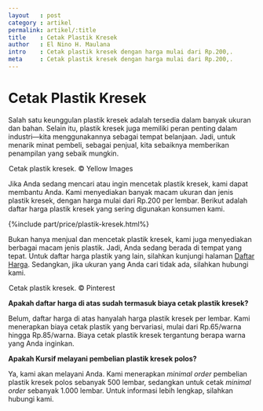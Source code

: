 ```yaml
---
layout   : post
category : artikel
permalink: artikel/:title
title    : Cetak Plastik Kresek
author   : El Nino H. Maulana
intro    : Cetak plastik kresek dengan harga mulai dari Rp.200,.
meta     : Cetak plastik kresek dengan harga mulai dari Rp.200,.
---
```


# Cetak Plastik Kresek

Salah satu keunggulan plastik kresek adalah tersedia dalam banyak ukuran dan bahan. Selain itu, plastik kresek juga memiliki peran penting dalam industri—kita menggunakannya sebagai tempat belanjaan. Jadi, untuk menarik minat pembeli, sebagai penjual, kita sebaiknya memberikan penampilan yang sebaik mungkin.

<img src="data:image/png;base64,R0lGODlhAQABAAD/ACwAAAAAAQABAAACADs=" data-src="https://cdn-images-1.medium.com/max/720/1*KUkkwCwhVUjHnX8EhkQsrQ.jpeg" alt="Cetak Plastik Kresek" title="Cetak Plastik Kresek"><span class="img-caption">Cetak plastik kresek. &copy; Yellow Images</span>

Jika Anda sedang mencari atau ingin mencetak plastik kresek, kami dapat membantu Anda. Kami menyediakan banyak macam ukuran dan jenis plastik kresek, dengan harga mulai dari Rp.200 per lembar. Berikut adalah daftar harga plastik kresek yang sering digunakan konsumen kami.

{%include part/price/plastik-kresek.html%}

<p class="shame-clear">Bukan hanya menjual dan mencetak plastik kresek, kami juga menyediakan berbagai macam jenis plastik. Jadi, Anda sedang berada di tempat yang tepat. Untuk daftar harga plastik yang lain, silahkan kunjungi halaman <a href="http://kursif.com/daftar-harga/" title="Daftar Harga Plastik">Daftar Harga</a>. Sedangkan, jika ukuran yang Anda cari tidak ada, silahkan hubungi kami.</p>

<img src="data:image/png;base64,R0lGODlhAQABAAD/ACwAAAAAAQABAAACADs=" data-src="https://cdn-images-1.medium.com/max/720/1*sjrOyYpk1RwCrjCBA7jSGw.jpeg" alt="Cetak Plastik Kresek" title="Cetak Plastik Kresek"><span class="img-caption">Cetak plastik kresek. &copy; Pinterest</span>

**Apakah daftar harga di atas sudah termasuk biaya cetak plastik kresek?**

Belum, daftar harga di atas hanyalah harga plastik kresek per lembar. Kami menerapkan biaya cetak plastik yang bervariasi, mulai dari Rp.65/warna hingga Rp.85/warna. Biaya cetak plastik kresek tergantung berapa warna yang Anda inginkan.

**Apakah Kursif melayani pembelian plastik kresek polos?**

Ya, kami akan melayani Anda. Kami menerapkan *minimal order* pembelian plastik kresek polos sebanyak 500 lembar, sedangkan untuk cetak *minimal order* sebanyak 1.000 lembar. Untuk informasi lebih lengkap, silahkan hubungi kami.
